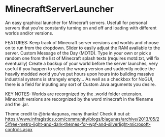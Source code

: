 # MinecraftServerLauncher
An easy graphical launcher for Minecraft servers.
Usefull for personal servers that you're constantly turning on and off and loading with different worlds and/or versions.

FEATURES:
Keep track of Minecraft server versions and worlds and choose on to run from the dropdown.
Slider to easily adjust the RAM avaliable to the server.
Custom Message of the Day (MOTD). Type in your own or pick a random one from the list of Minecraft splash texts (requires motd.txt, will fix eventually)
Create a backup of your world before the server launches, very useful if you happen to select the wrong version and suddently notice the heavily modded world you've put hours upon hours into building massive industrial systems is strangely empty...
As well as a checkbox for NoGUI, there is a field for inputing any sort of Custom Java arguments you desire.

KEY NOTES:
Worlds are recorgnized by the .world folder extension.
Minecraft versions are recorgnized by the word minecraft in the filename and the .jar. 

Theme credit to @brianlagunas, many thanks!
Check it out at: https://www.infragistics.com/community/blogs/blagunas/archive/2013/05/25/free-metro-light-and-dark-themes-for-wpf-and-silverlight-microsoft-controls.aspx
